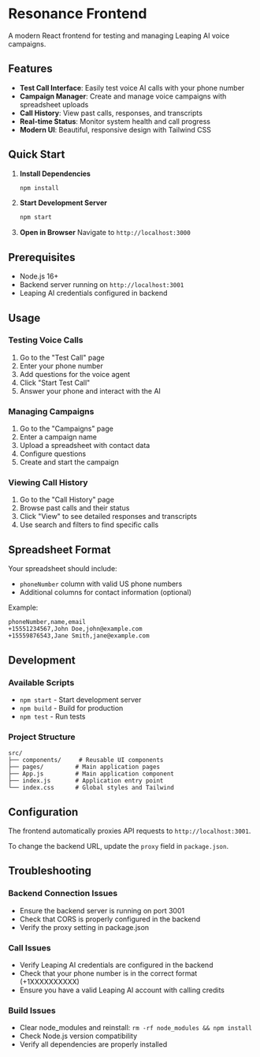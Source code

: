 # Resonance Frontend

A modern React frontend for testing and managing Leaping AI voice campaigns.

## Features

- **Test Call Interface**: Easily test voice AI calls with your phone number
- **Campaign Manager**: Create and manage voice campaigns with spreadsheet uploads
- **Call History**: View past calls, responses, and transcripts
- **Real-time Status**: Monitor system health and call progress
- **Modern UI**: Beautiful, responsive design with Tailwind CSS

## Quick Start

1. **Install Dependencies**
   ```bash
   npm install
   ```

2. **Start Development Server**
   ```bash
   npm start
   ```

3. **Open in Browser**
   Navigate to `http://localhost:3000`

## Prerequisites

- Node.js 16+ 
- Backend server running on `http://localhost:3001`
- Leaping AI credentials configured in backend

## Usage

### Testing Voice Calls

1. Go to the "Test Call" page
2. Enter your phone number
3. Add questions for the voice agent
4. Click "Start Test Call"
5. Answer your phone and interact with the AI

### Managing Campaigns

1. Go to the "Campaigns" page
2. Enter a campaign name
3. Upload a spreadsheet with contact data
4. Configure questions
5. Create and start the campaign

### Viewing Call History

1. Go to the "Call History" page
2. Browse past calls and their status
3. Click "View" to see detailed responses and transcripts
4. Use search and filters to find specific calls

## Spreadsheet Format

Your spreadsheet should include:
- `phoneNumber` column with valid US phone numbers
- Additional columns for contact information (optional)

Example:
```csv
phoneNumber,name,email
+15551234567,John Doe,john@example.com
+15559876543,Jane Smith,jane@example.com
```

## Development

### Available Scripts

- `npm start` - Start development server
- `npm build` - Build for production
- `npm test` - Run tests

### Project Structure

```
src/
├── components/     # Reusable UI components
├── pages/         # Main application pages
├── App.js         # Main application component
├── index.js       # Application entry point
└── index.css      # Global styles and Tailwind
```

## Configuration

The frontend automatically proxies API requests to `http://localhost:3001`. 

To change the backend URL, update the `proxy` field in `package.json`.

## Troubleshooting

### Backend Connection Issues
- Ensure the backend server is running on port 3001
- Check that CORS is properly configured in the backend
- Verify the proxy setting in package.json

### Call Issues
- Verify Leaping AI credentials are configured in the backend
- Check that your phone number is in the correct format (+1XXXXXXXXXX)
- Ensure you have a valid Leaping AI account with calling credits

### Build Issues
- Clear node_modules and reinstall: `rm -rf node_modules && npm install`
- Check Node.js version compatibility
- Verify all dependencies are properly installed 